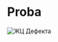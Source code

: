 # Proba

![ЖЦ Дефекта](https://gitlab.com/ssh004/software_testing/-/blob/main/defect_lifecycle.png)

